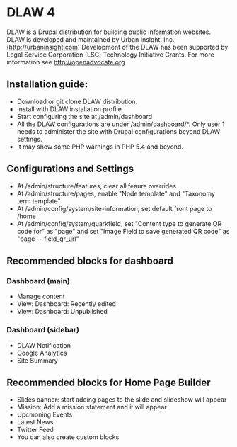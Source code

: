# DLAW 4
DLAW is a Drupal distribution for building public information websites. DLAW is developed and maintained by Urban Insight, Inc.  (http://urbaninsight.com) Development of the DLAW has been supported by Legal Service Corporation (LSC) Technology Initiative Grants. For more information see http://openadvocate.org

## Installation guide:
- Download or git clone DLAW distribution.
- Install with DLAW installation profile.
- Start configuring the site at /admin/dashboard
- All the DLAW configurations are under /admin/dashboard/*. Only user 1 needs to
  administer the site with Drupal configurations beyond DLAW settings.
- It may show some PHP warnings in PHP 5.4 and beyond.

## Configurations and Settings
- At /admin/structure/features, clear all feaure overrides
- At /admin/structure/pages, enable "Node template" and "Taxonomy term template"
- At /admin/config/system/site-information, set default front page to /home
- At /admin/config/system/quarkfield, set "Content type to generate QR code for" as "page" and set "Image Field to save generated QR code" as "page -- field_qr_url"

## Recommended blocks for dashboard

### Dashboard (main)
- Manage content
- View: Dashboard: Recently edited
- View: Dashboard: Unpublished

### Dashboard (sidebar)
- DLAW Notification
- Google Analytics
- Site Summary

## Recommended blocks for Home Page Builder
- Slides banner: start adding pages to the slide and slideshow will appear
- Mission: Add a mission statement and it will appear
- Upcmoning Events
- Latest News
- Twitter Feed
- You can also create custom blocks
